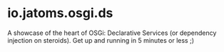 # io.jatoms.osgi.ds
A showcase of the heart of OSGi: Declarative Services (or dependency injection on steroids). Get up and running in 5 minutes or less ;)
